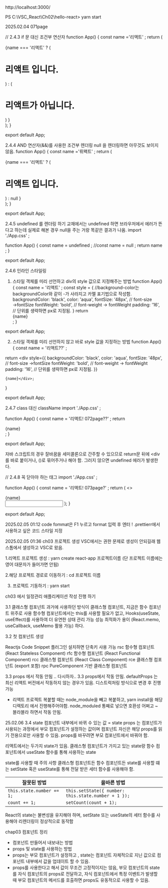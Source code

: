 http://localhost:3000/ 

PS C:\VSC_React\Ch02\hello-react> yarn start

2025.02.04 071page 

// 2.4.3 if 문 대신 조건부 연산자
function App() {
const name ='리액트' ;
return (
  <div>
      {name === '리액트' ? (
          <h1>리액트 입니다. </h1> ) :
          (
              <h1> 리액트가 아닙니다. </h1>
          )
      }
  </div>
  );
}

export default App;


2.4.4 AND 연산자(&&)를 사용한 조건부 렌더링
null 을 렌더링하면 아무것도 보이지 않음.
function App() {
const name ='뤼왝트' ;
return (
<div>
{name === '리액트' ? (
<h1>리액트 입니다. </h1> ) :
null
}
</div>
);
}

export default App;

2.4.5 undefined 를 렌더링 하기
교재에서는 undefined 하면 브라우저에서 에러가 뜬다고 하는데 실제로 해본 경우  null을 주는 거랑 똑같은 결과가 나옴.
import './App.css' ;

function App() {
const name = undefined ;
//const name = null ;
return name ;
}

export default App;

2.4.6 인라인 스타일링
1) 스타일 객체를 미리 선언하고 div의 style 값으로 지정해주는 방법
   function App() {
   const name = '리액트' ;
   const style = {
   //background-color는 backgroundColor와 같이 -가 사라지고 카멜 표기법으로 작성함.
   backgroundColor: 'black',
   color: 'aqua',
   fontSize: '48px',   // font-size →fontSize
   fontWeight: 'bold',   // font-weight → fontWeight
   padding: '16',   // 단위를 생략하면 px로 지정됨.
   }
   return <div style={style}>{name}</div>;
   }

export default App;


2) 스타일 객체를 미리 선언하지 않고 바로 style 값을 지정하는 방법
   function App() {
   const name = '리액트??' ;

return <div style={{
backgroundColor: 'black',
color: 'aqua',
fontSize: '48px',   // font-size →fontSize
fontWeight: 'bold',   // font-weight → fontWeight
padding: '16',   // 단위를 생략하면 px로 지정됨.
}}
>
    {name}</div>;
}

export default App;

2.4.7 class 대신 className
import './App.css' ;

function App() {
const name = '리액트! 072page??' ;
return <div className="react"> {name}</div>;
}

export default App;


자바 스크립트의 경우 잘바꿈을 세미콜론으로 간주할 수 있으므로 return문 뒤에 <div를 바로 붙이거나, ()로 묶어주거나 해야 함.
그러지 않으면 undefined 에러가 발생한다.

// 2.4.8 꼭 닫아야 하는 태그
import './App.css' ;

function App() {
const name = '리액트! 073page?' ;
return (
<>
<div className="App">{name}</div>
<input />
</>
);
}

export default App;


2025.02.05 01:12 
code fommat은 F1 누르고 format 입력 후 엔터 !
.prettierr에서 사용하고 싶은 코드 스타일 지정


2025.02.05 01:36
ch03 프로젝트 생성 
VSC에서는 권한 문제로 생성이 안되길래 웹스톰에서 샐성하고 VSC로 왔음.

1.리액트 프로젝트 생성 :  yarn create react-app 프로젝트이름 
(단 프로젝트 이름에는 영어 대문자가 들어가면 안됨) 

2.해당 프로젝트 경로로 이동하기 :  cd 프로젝트 이름

3. 프로젝트 기동하기 : yarn start 


ch03 에서 일정관리 애플리케이션 작성 진행 하기 



3.1 클래스형 컴포넌트 
 과거에 사용하던 방식이 클래스형 컴포넌트, 지금은 함수 컴포넌트 위주로 사용 
 함수형 컴포넌트에서는 this를 사용할 필요가 없고, Hooks(useState, useEffect)를 사용하여 더 유연한 상태 관리 가능
 성능 최적화가 용이 (React.memo, useCallback, useMemo 활용 가능) 하다.

3.2 첫 컴포넌트 생성 

Reactjs Code Snippet 플러그인 설치하면 단축키 사용 가능 
rsc	함수형 컴포넌트 (React Stateless Component)
rfc	함수형 컴포넌트 (React Functional Component)
rcc	클래스형 컴포넌트 (React Class Component)
rce	클래스형 컴포넌트 (export 포함)
rpc	PureComponent 기반 클래스형 컴포넌트


3.3 props 에서 작동 안됨 .. 다시하자.. 
3.3 props에서 작동 안됨. defaultProps 는 최신 리액트 버전에서 작동하지 않는 경우가 있음. 
디스트럭처링 방식으로 변경 후 진행 가능 

 - 리액트 프로젝트 복붙할 때는 node_module을 빼고 복붙하고, yarn install을 해당 디렉토리 에서 진행해주어야함.
 node_moduled 통째로 넣으면 호환성 어쩌고 ~ 블라블라 하면서 작동 안됨.

 
 25.02.06 
 3.4 state 
 컴포넌트 내부에서 바뀌 수 있는 값 = state 
 props 는 컴포넌트가 사용되는 과정에서 부모 컴포넌트가 설정하는 값이며 
 컴포넌트 자신은 해당  props를 읽기 전용으로만 사용할 수 있음.
 props를 바꾸려면 부모 컴포넌트에서 바꿔야 함.

리액트에서는 두가지 state가 있음.
클래스형 컴포넌트가 가지고 있는 state랑 함수 컴포넌트에서 useState 함수를 통해 사용하는 state 


state를 사용할 때 주의 사항 
클래스형 컴포넌트든 함수 컴포넌트든 state를 사용할 떄는
setState 혹은 useState를 통해 전달 받은 세터 함수를 사용해야 함.

| 잘못된 방법 | 올바른 방법 |
|------------|------------|
| `this.state.number += 1;` | `this.setState({ number: this.state.number + 1 });` |
| `count += 1;` | `setCount(count + 1);` |

 React의 state는 불변성을 유지해야 하며, setState 또는 useState의 세터 함수를 사용해야 리렌더링이 정상적으로 동작함


 
 chap03 컴포넌트 정리 
 - 컴포넌트 만들어서 내보내는 방법 
 - props 및 state를 사용하는 방법 
 - props는 부모 컴포넌트가 설정하고 , state는 컴포넌트 자체적으로 지닌 값으로 컴포넌트 내부에서 값을 업데이트 할 수 있음.
 - props를 사용한다고 해서 값이 무조건 고정적이지는 않음, 부모 컴포넌트의 state를 자식 컴포넌트의 props로 전달하고, 자식 컴포넌트에서 특정 이벤트가 발생할 때 부모 컴포넌트의 메서드를 호출하면 props도 유동적으로 사용할 수 있음.

